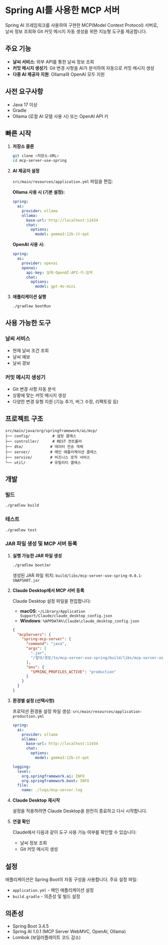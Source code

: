 # Spring AI를 사용한 MCP 서버

Spring AI 프레임워크를 사용하여 구현한 MCP(Model Context Protocol) 서버로, 날씨 정보 조회와 Git 커밋 메시지 자동 생성을 위한 지능형 도구를 제공합니다.

## 주요 기능

- **날씨 서비스**: 외부 API를 통한 날씨 정보 조회
- **커밋 메시지 생성기**: Git 변경 사항을 AI가 분석하여 자동으로 커밋 메시지 생성
- **다중 AI 제공자 지원**: Ollama와 OpenAI 모두 지원

## 사전 요구사항

- Java 17 이상
- Gradle
- Ollama (로컬 AI 모델 사용 시) 또는 OpenAI API 키

## 빠른 시작

1. **저장소 클론**
   ```bash
   git clone <저장소-URL>
   cd mcp-server-use-spring
   ```

2. **AI 제공자 설정**
   
   `src/main/resources/application.yml` 파일을 편집:
   
   **Ollama 사용 시 (기본 설정):**
   ```yaml
   spring:
     ai:
       provider: ollama
       ollama:
         base-url: http://localhost:11434
         chat:
           options:
             model: gemma3:12b-it-qat
   ```
   
   **OpenAI 사용 시:**
   ```yaml
   spring:
     ai:
       provider: openai
       openai:
         api-key: 실제-OpenAI-API-키-입력
         chat:
           options:
             model: gpt-4o-mini
   ```

3. **애플리케이션 실행**
   ```bash
   ./gradlew bootRun
   ```

## 사용 가능한 도구

### 날씨 서비스
- 현재 날씨 조건 조회
- 날씨 예보
- 날씨 경보

### 커밋 메시지 생성기
- Git 변경 사항 자동 분석
- 상황에 맞는 커밋 메시지 생성
- 다양한 변경 유형 지원 (기능 추가, 버그 수정, 리팩토링 등)

## 프로젝트 구조

```
src/main/java/org/springframework/ai/mcp/
├── config/          # 설정 클래스
├── controller/      # REST 컨트롤러
├── dto/            # 데이터 전송 객체
├── server/         # 메인 애플리케이션 클래스
├── service/        # 비즈니스 로직 서비스
└── util/           # 유틸리티 클래스
```

## 개발

### 빌드
```bash
./gradlew build
```

### 테스트
```bash
./gradlew test
```

### JAR 파일 생성 및 MCP 서버 등록

1. **실행 가능한 JAR 파일 생성**
   ```bash
   ./gradlew bootJar
   ```
   생성된 JAR 파일 위치: `build/libs/mcp-server-use-spring-0.0.1-SNAPSHOT.jar`

2. **Claude Desktop에서 MCP 서버 등록**
   
   Claude Desktop 설정 파일을 편집합니다:
   - **macOS**: `~/Library/Application Support/Claude/claude_desktop_config.json`
   - **Windows**: `%APPDATA%\Claude\claude_desktop_config.json`

   ```json
   {
     "mcpServers": {
       "spring-mcp-server": {
         "command": "java",
         "args": [
           "-jar",
           "/절대/경로/to/mcp-server-use-spring/build/libs/mcp-server-use-spring-0.0.1-SNAPSHOT.jar"
         ],
         "env": {
           "SPRING_PROFILES_ACTIVE": "production"
         }
       }
     }
   }
   ```

3. **환경별 설정 (선택사항)**
   
   프로덕션 환경용 설정 파일 생성: `src/main/resources/application-production.yml`
   ```yaml
   spring:
     ai:
       provider: ollama
       ollama:
         base-url: http://localhost:11434
         chat:
           options:
             model: gemma3:12b-it-qat
   
   logging:
     level:
       org.springframework.ai: INFO
       org.springframework.boot: INFO
     file:
       name: ./logs/mcp-server.log
   ```

4. **Claude Desktop 재시작**
   
   설정을 적용하려면 Claude Desktop을 완전히 종료하고 다시 시작합니다.

5. **연결 확인**
   
   Claude에서 다음과 같이 도구 사용 가능 여부를 확인할 수 있습니다:
   - 날씨 정보 조회
   - Git 커밋 메시지 생성

## 설정

애플리케이션은 Spring Boot의 자동 구성을 사용합니다. 주요 설정 파일:

- `application.yml` - 메인 애플리케이션 설정
- `build.gradle` - 의존성 및 빌드 설정

## 의존성

- Spring Boot 3.4.5
- Spring AI 1.0.1 (MCP Server WebMVC, OpenAI, Ollama)
- Lombok (보일러플레이트 코드 감소)